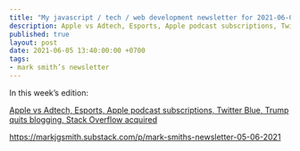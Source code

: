```yaml
---
title: "My javascript / tech / web development newsletter for 2021-06-05 is out!"
description: Apple vs Adtech, Esports, Apple podcast subscriptions, Twitter Blue, Trump quits blogging, Stack Overflow acquired
published: true
layout: post
date: 2021-06-05 13:40:00:00 +0700
tags:
- mark smith’s newsletter
---
```

In this week’s edition:

[Apple vs Adtech, Esports, Apple podcast subscriptions, Twitter Blue, Trump quits blogging, Stack Overflow acquired](https://markjgsmith.substack.com/p/mark-smiths-newsletter-05-06-2021)

https://markjgsmith.substack.com/p/mark-smiths-newsletter-05-06-2021
